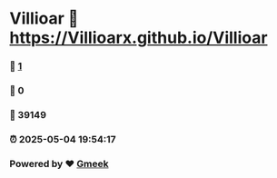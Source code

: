 # Villioar :link: https://Villioarx.github.io/Villioar 
### :page_facing_up: [1](https://Villioarx.github.io/Villioar/tag.html) 
### :speech_balloon: 0 
### :hibiscus: 39149 
### :alarm_clock: 2025-05-04 19:54:17 
### Powered by :heart: [Gmeek](https://github.com/Meekdai/Gmeek)

